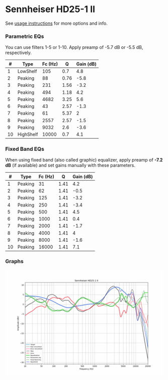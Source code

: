 # Sennheiser HD25-1 II
See [usage instructions](https://github.com/jaakkopasanen/AutoEq#usage) for more options and info.

### Parametric EQs
You can use filters 1-5 or 1-10. Apply preamp of -5.7 dB or -5.5 dB, respectively.

|   # | Type      |   Fc (Hz) |    Q |   Gain (dB) |
|-----|-----------|-----------|------|-------------|
|   1 | LowShelf  |       105 | 0.7  |         4.8 |
|   2 | Peaking   |        88 | 0.76 |        -5.8 |
|   3 | Peaking   |       231 | 1.56 |        -3.2 |
|   4 | Peaking   |       494 | 1.18 |         4.2 |
|   5 | Peaking   |      4682 | 3.25 |         5.6 |
|   6 | Peaking   |        43 | 2.57 |        -1.3 |
|   7 | Peaking   |        61 | 5.37 |         2   |
|   8 | Peaking   |      2557 | 2.57 |        -1.5 |
|   9 | Peaking   |      9032 | 2.6  |        -3.6 |
|  10 | HighShelf |     10000 | 0.7  |         4.1 |

### Fixed Band EQs
When using fixed band (also called graphic) equalizer, apply preamp of **-7.2 dB** (if available) and set gains manually with these parameters.

|   # | Type    |   Fc (Hz) |    Q |   Gain (dB) |
|-----|---------|-----------|------|-------------|
|   1 | Peaking |        31 | 1.41 |         4.2 |
|   2 | Peaking |        62 | 1.41 |        -0.5 |
|   3 | Peaking |       125 | 1.41 |        -3.2 |
|   4 | Peaking |       250 | 1.41 |        -3.4 |
|   5 | Peaking |       500 | 1.41 |         4.5 |
|   6 | Peaking |      1000 | 1.41 |         0.4 |
|   7 | Peaking |      2000 | 1.41 |        -1.7 |
|   8 | Peaking |      4000 | 1.41 |         4   |
|   9 | Peaking |      8000 | 1.41 |        -1.6 |
|  10 | Peaking |     16000 | 1.41 |         7.1 |

### Graphs
![](./Sennheiser%20HD25-1%20II.png)
